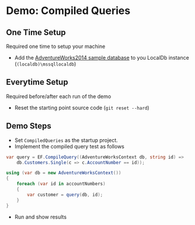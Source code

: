 ﻿# Demo: Compiled Queries

## One Time Setup

Required one time to setup your machine
* Add the [AdventureWorks2014 sample database](https://msftdbprodsamples.codeplex.com/releases/view/125550) to you LocalDb instance (`(localdb)\mssqllocaldb`)


## Everytime Setup

Required before/after each run of the demo
* Reset the starting point source code (`git reset --hard`)


## Demo Steps

* Set `CompiledQueries` as the startup project.
* Implement the compiled query test as follows

```c#
var query = EF.CompileQuery((AdventureWorksContext db, string id) =>
    db.Customers.Single(c => c.AccountNumber == id));

using (var db = new AdventureWorksContext())
{
    foreach (var id in accountNumbers)
    {
        var customer = query(db, id);
    }
}
```

* Run and show results